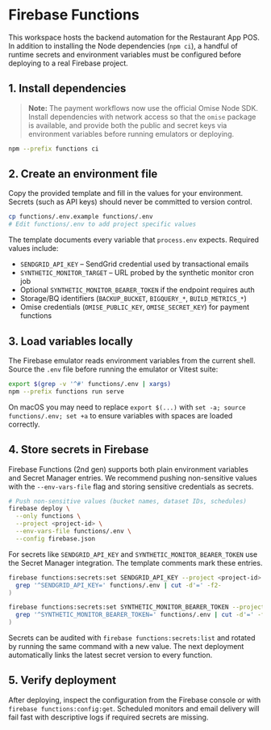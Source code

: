 # Firebase Functions

This workspace hosts the backend automation for the Restaurant App POS. In
addition to installing the Node dependencies (`npm ci`), a handful of runtime
secrets and environment variables must be configured before deploying to a real
Firebase project.

## 1. Install dependencies

> **Note:** The payment workflows now use the official Omise Node SDK.
> Install dependencies with network access so that the `omise` package is available,
> and provide both the public and secret keys via environment variables before running emulators or deploying.

```bash
npm --prefix functions ci
```

## 2. Create an environment file

Copy the provided template and fill in the values for your environment. Secrets
(such as API keys) should never be committed to version control.

```bash
cp functions/.env.example functions/.env
# Edit functions/.env to add project specific values
```

The template documents every variable that `process.env` expects. Required
values include:

- `SENDGRID_API_KEY` – SendGrid credential used by transactional emails
- `SYNTHETIC_MONITOR_TARGET` – URL probed by the synthetic monitor cron job
- Optional `SYNTHETIC_MONITOR_BEARER_TOKEN` if the endpoint requires auth
- Storage/BQ identifiers (`BACKUP_BUCKET`, `BIGQUERY_*`, `BUILD_METRICS_*`)
- Omise credentials (`OMISE_PUBLIC_KEY`, `OMISE_SECRET_KEY`) for payment functions

## 3. Load variables locally

The Firebase emulator reads environment variables from the current shell. Source
the `.env` file before running the emulator or Vitest suite:

```bash
export $(grep -v '^#' functions/.env | xargs)
npm --prefix functions run serve
```

On macOS you may need to replace `export $(...)` with `set -a; source
functions/.env; set +a` to ensure variables with spaces are loaded correctly.

## 4. Store secrets in Firebase

Firebase Functions (2nd gen) supports both plain environment variables and
Secret Manager entries. We recommend pushing non-sensitive values with the
`--env-vars-file` flag and storing sensitive credentials as secrets.

```bash
# Push non-sensitive values (bucket names, dataset IDs, schedules)
firebase deploy \
  --only functions \
  --project <project-id> \
  --env-vars-file functions/.env \
  --config firebase.json
```

For secrets like `SENDGRID_API_KEY` and `SYNTHETIC_MONITOR_BEARER_TOKEN` use the
Secret Manager integration. The template comments mark these entries.

```bash
firebase functions:secrets:set SENDGRID_API_KEY --project <project-id> < <( \
  grep '^SENDGRID_API_KEY=' functions/.env | cut -d'=' -f2-
)

firebase functions:secrets:set SYNTHETIC_MONITOR_BEARER_TOKEN --project <project-id> < <( \
  grep '^SYNTHETIC_MONITOR_BEARER_TOKEN=' functions/.env | cut -d'=' -f2-
)
```

Secrets can be audited with `firebase functions:secrets:list` and rotated by
running the same command with a new value. The next deployment automatically
links the latest secret version to every function.

## 5. Verify deployment

After deploying, inspect the configuration from the Firebase console or with
`firebase functions:config:get`. Scheduled monitors and email delivery will fail
fast with descriptive logs if required secrets are missing.

